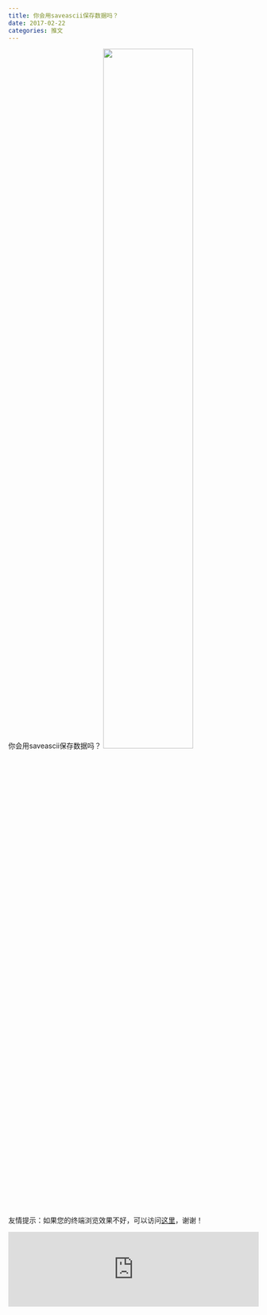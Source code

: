 ```yaml
---
title: 你会用saveascii保存数据吗？
date: 2017-02-22
categories: 推文
---
```

你会用saveascii保存数据吗？
<img src="http://mmbiz.qpic.cn/mmbiz_jpg/ACviaWTBFxhbKhBQyjbecCiaNtoeGu7j7KITFlURULAWOtAiao4yicia81XSwKgFc46KAIGE4iaRWdhhiaea78HNreeLA/0?wx_fmt=jpeg" style="width: 60%; height: auto;"/><!--more-->
友情提示：如果您的终端浏览效果不好，可以访问[这里](https://stata-club.github.io/stata_article/2017-02-22.html)，谢谢！
<iframe src="https://stata-club.github.io/stata_article/2017-02-22.html" id="iframepage" frameborder="0" scrolling="no" marginheight="0" marginwidth="0" width="100%" onLoad="iFrameHeight()"></iframe>
<script type="text/javascript" language="javascript">
function iFrameHeight() {
var ifm= document.getElementById("iframepage");
var subWeb = document.frames ? document.frames["iframepage"].document : ifm.contentDocument;   
if(ifm != null && subWeb != null) {
 ifm.height = subWeb.body.scrollHeight;
} 
} 
</script> 
